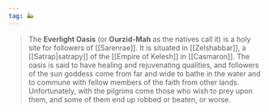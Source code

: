 ```yaml
---
tag: 🏜️
---
```

> The **Everlight Oasis** (or **Ourzid-Mah** as the natives call it) is a holy site for followers of [[Sarenrae]].
> It is situated in [[Zelshabbar]], a [[Satrap|satrapy]] of the [[Empire of Kelesh]] in [[Casmaron]]. The oasis is said to have healing and rejuvenating qualities, and followers of the sun goddess come from far and wide to bathe in the water and to commune with fellow members of the faith from other lands. Unfortunately, with the pilgrims come those who wish to prey upon them, and some of them end up robbed or beaten, or worse.







